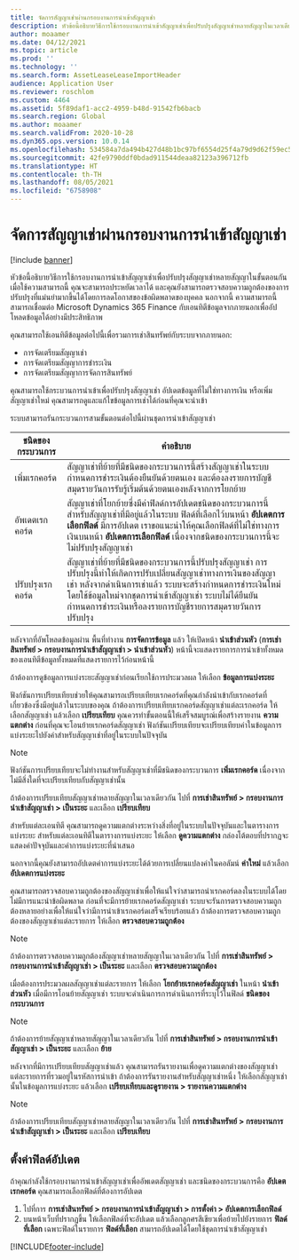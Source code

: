 ```yaml
---
title: จัดการสัญญาเช่าผ่านกรอบงานการนำเข้าสัญญาเช่า
description: หัวข้อนี้อธิบายวิธีการใช้กรอบงานการนำเข้าสัญญาเช่าเพื่อปรับปรุงสัญญาเช่าหลายสัญญาในเวลาเดียวกัน
author: moaamer
ms.date: 04/12/2021
ms.topic: article
ms.prod: ''
ms.technology: ''
ms.search.form: AssetLeaseLeaseImportHeader
audience: Application User
ms.reviewer: roschlom
ms.custom: 4464
ms.assetid: 5f89daf1-acc2-4959-b48d-91542fb6bacb
ms.search.region: Global
ms.author: moaamer
ms.search.validFrom: 2020-10-28
ms.dyn365.ops.version: 10.0.14
ms.openlocfilehash: 534584a7da494b427d48b1bc97bf6554d25f4a79d9d62f59ec5f2afb65e67431
ms.sourcegitcommit: 42fe9790ddf0bdad911544deaa82123a396712fb
ms.translationtype: HT
ms.contentlocale: th-TH
ms.lasthandoff: 08/05/2021
ms.locfileid: "6758908"
---
```

# <a name="manage-leases-through-the-lease-import-framework"></a>จัดการสัญญาเช่าผ่านกรอบงานการนำเข้าสัญญาเช่า

[!include [banner](../includes/banner.md)]

หัวข้อนี้อธิบายวิธีการใช้กรอบงานการนำเข้าสัญญาเช่าเพื่อปรับปรุงสัญญาเช่าหลายสัญญาในขั้นตอนกัน เมื่อใช้ความสามารถนี้ คุณจะสามารถประหยัดเวลาได้ และคุณยังสามารถตรวจสอบความถูกต้องของการปรับปรุงที่แม่นยำมากขึ้นได้โดยการลดโอกาสของข้อผิดพลาดของบุคคล นอกจากนี้ ความสามารถนี้สามารถเชื่อมต่อ Microsoft Dynamics 365 Finance กับเอนทิตีข้อมูลจากภายนอกเพื่ออัปโหลดข้อมูลได้อย่างมีประสิทธิภาพ

คุณสามารถใช้เอนทิตีข้อมูลต่อไปนี้เพื่อรวมการเช่าสินทรัพย์กับระบบจากภายนอก:

- การจัดเตรียมสัญญาเช่า
- การจัดเตรียมสัญญาการชำระเงิน
- การจัดเตรียมสัญญาการจัดการสินทรัพย์

คุณสามารถใช้กระบวนการนำเข้าเพื่อปรับปรุงสัญญาเช่า อัปเดตข้อมูลที่ไม่ใช่ทางการเงิน หรือเพิ่มสัญญาเช่าใหม่ คุณสามารถดูและแก้ไขข้อมูลการเช่าได้ก่อนที่คุณจะนำเข้า

ระบบสามารถรันกระบวนการสามขั้นตอนต่อไปนี้ผ่านชุดการนำเข้าสัญญาเช่า

| ชนิดของกระบวนการ  | คำอธิบาย |
|---------------|-------------|
| เพิ่มเรกคอร์ด    | สัญญาเช่าที่ย้ายที่มีชนิดของกระบวนการนี้สร้างสัญญาเช่าในระบบ กำหนดการชำระเงินต้องยืนยันด้วยตนเอง และต้องลงรายการบัญชีสมุดรายวันการรับรู้เริ่มต้นด้วยตนเองหลังจากการโยกย้าย |
| อัพเดตเรกคอร์ด | สัญญาเช่าที่โยกย้ายซึ่งมีค่าฟิลด์การอัปเดตชนิดของกระบวนการนี้สำหรับสัญญาเช่าที่มีอยู่แล้วในระบบ ฟิลด์ที่เลือกไว้บนหน้า **อัปเดตการเลือกฟิลด์** มีการอัปเดต เราขอแนะนำให้คุณเลือกฟิลด์ที่ไม่ใช่ทางการเงินบนหน้า **อัปเดตการเลือกฟิลด์** เนื่องจากชนิดของกระบวนการนี้จะไม่ปรับปรุงสัญญาเช่า |
| ปรับปรุงเรกคอร์ด | สัญญาเช่าที่ย้ายที่มีชนิดของกระบวนการนี้ปรับปรุงสัญญาเช่า การปรับปรุงนี้ทำให้เกิดการปรับเปลี่ยนสัญญาเช่าทางการเงินของสัญญาเช่า หลังจากดำเนินการเช่าแล้ว ระบบจะสร้างกำหนดการชำระเงินใหม่โดยใช้ข้อมูลใหม่จากชุดการนำเข้าสัญญาเช่า ระบบไม่ได้ยืนยันกำหนดการชำระเงินหรือลงรายการบัญชีรายการสมุดรายวันการปรับปรุง |

หลังจากที่อัพโหลดข้อมูลผ่าน พื้นที่ทำงาน **การจัดการข้อมูล** แล้ว ให้เปิดหน้า **นำเข้าส่วนหัว** (**การเช่าสินทรัพย์ \> กรอบงานการนำเข้าสัญญาเช่า \> นำเข้าส่วนหัว**) หน้านี้จะแสดงรายการการนำเข้าทั้งหมดของเอนทิตีข้อมูลทั้งหมดที่แสดงรายการไว้ก่อนหน้านี้

ถ้าต้องการดูข้อมูลการแบ่งระยะสัญญาเช่าก่อนเรียกใช้การประมวลผล ให้เลือก **ข้อมูลการแบ่งระยะ**

ฟังก์ชันการเปรียบเทียบช่วยให้คุณสามารถเปรียบเทียบเรกคอร์ดที่คุณกำลังนำเข้ากับเรกคอร์ดที่เกี่ยวข้องซึ่งมีอยู่แล้วในระบบของคุณ ถ้าต้องการเปรียบเทียบเรกคอร์ดสัญญาเช่าแต่ละเรกคอร์ด ให้เลือกสัญญาเช่า แล้วเลือก **เปรียบเทียบ** คุณควรทำขั้นตอนนี้ให้เสร็จสมบูรณ์เพื่อสร้างรายงาน **ความแตกต่าง** ก่อนที่คุณจะโอนย้ายเรกคอร์ดสัญญาเช่า ฟังก์ชันเปรียบเทียบจะเปรียบเทียบค่าในข้อมูลการแบ่งระยะไปยังค่าสำหรับสัญญาเช่าที่อยู่ในระบบในปัจจุบัน

> [!NOTE]
> ฟังก์ชันการเปรียบเทียบจะไม่ทำงานสำหรับสัญญาเช่าที่มีชนิดของกระบวนการ **เพิ่มเรกคอร์ด** เนื่องจากไม่มีสิ่งใดที่จะเปรียบเทียบกับสัญญาเช่านั้น
>
> ถ้าต้องการเปรียบเทียบสัญญาเช่าหลายสัญญาในเวลาเดียวกัน ไปที่ **การเช่าสินทรัพย์ \> กรอบงานการนำเข้าสัญญาเช่า \> เป็นระยะ** และเลือก **เปรียบเทียบ**

สำหรับแต่ละเอนทิตี คุณสามารถดูความแตกต่างระหว่างสิ่งที่อยู่ในระบบในปัจจุบันและในตารางการแบ่งระยะ สำหรับแต่ละเอนทิตีในตารางการแบ่งระยะ ให้เลือก **ดูความแตกต่าง** กล่องโต้ตอบที่ปรากฏจะแสดงค่าปัจจุบันและค่าการแบ่งระยะที่นำเสนอ

นอกจากนี้คุณยังสามารถอัปเดตค่าการแบ่งระยะได้ด้วยการเปลี่ยนแปลงค่าในคอลัมน์ **ค่าใหม่** แล้วเลือก **อัปเดตการแบ่งระยะ**

คุณสามารถตรวจสอบความถูกต้องของสัญญาเช่าเพื่อให้แน่ใจว่าสามารถนำเรกคอร์ดลงในระบบได้โดยไม่มีการแนะนำข้อผิดพลาด ก่อนที่จะมีการย้ายเรกคอร์ดสัญญาเช่า ระบบจะรันการตรวจสอบความถูกต้องหลายอย่างเพื่อให้แน่ใจว่ามีการนำเข้าเรกคอร์ดเสร็จเรียบร้อยแล้ว ถ้าต้องการตรวจสอบความถูกต้องของสัญญาเช่าแต่ละรายการ ให้เลือก **ตรวจสอบความถูกต้อง**

> [!NOTE]
> ถ้าต้องการตรวจสอบความถูกต้องสัญญาเช่าหลายสัญญาในเวลาเดียวกัน ไปที่ **การเช่าสินทรัพย์ \> กรอบงานการนำเข้าสัญญาเช่า \> เป็นระยะ** และเลือก **ตรวจสอบความถูกต้อง**

เมื่อต้องการประมวลผลสัญญาเช่าแต่ละรายการ ให้เลือก **โยกย้ายเรกคอร์ดสัญญาเช่า** ในหน้า **นำเข้าส่วนหัว** เมื่อมีการโอนย้ายสัญญาเช่า ระบบจะดำเนินการการดำเนินการที่ระบุไว้ในฟิลด์ **ชนิดของกระบวนการ**

> [!NOTE]
> ถ้าต้องการย้ายสัญญาเช่าหลายสัญญาในเวลาเดียวกัน ไปที่ **การเช่าสินทรัพย์ \> กรอบงานการนำเข้าสัญญาเช่า \> เป็นระยะ** และเลือก **ย้าย**

หลังจากที่มีการเปรียบเทียบสัญญาเช่าแล้ว คุณสามารถรันรายงานเพื่อดูความแตกต่างของสัญญาเช่าแต่ละรายการที่รวมอยู่ในรหัสการนำเข้า ถ้าต้องการรันรายงานสำหรับสัญญาเช่าหนึ่ง ให้เลือกสัญญาเช่านั้นในข้อมูลการแบ่งระยะ แล้วเลือก **เปรียบเทียบและดูรายงาน \> รายงานความแตกต่าง**

> [!NOTE]
> ถ้าต้องการเปรียบเทียบสัญญาเช่าหลายสัญญาในเวลาเดียวกัน ไปที่ **การเช่าสินทรัพย์ \> กรอบงานการนำเข้าสัญญาเช่า \> เป็นระยะ** และเลือก **เปรียบเทียบ** 

## <a name="set-up-update-fields"></a>ตั้งค่าฟิลด์อัปเดต

ถ้าคุณกำลังใช้กรอบงานการนำเข้าสัญญาเช่าเพื่ออัพเดตสัญญาเช่า และชนิดของกระบวนการคือ **อัปเดตเรกคอร์ด** คุณสามารถเลือกฟิลด์ที่ต้องการอัปเดต

1. ไปที่การ **การเช่าสินทรัพย์ \> กรอบงานการนำเข้าสัญญาเช่า \> การตั้งค่า \> อัปเดตการเลือกฟิลด์**
2. บนหน้าเว็บที่ปรากฏขึ้น ให้เลือกฟิลด์ที่จะอัปเดต แล้วเลือกลูกศรสีเขียวเพื่อย้ายไปยังรายการ **ฟิลด์ที่เลือก** เฉพาะฟิลด์ในรายการ **ฟิลด์ที่เลือก** สามารถอัปเดตได้โดยใช้ชุดการนำเข้าสัญญาเช่า


[!INCLUDE[footer-include](../../includes/footer-banner.md)]
